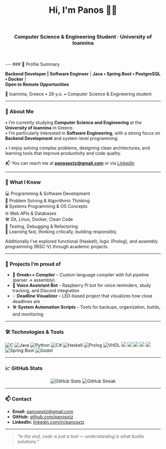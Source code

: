 <!--
**panosxtz/panosxtz** is a ✨ _special_ ✨ repository because its `README.md` (this file) appears on your GitHub profile.

Here are some ideas to get you started:

- 🔭 I’m currently working on ...
- 🌱 I’m currently learning ...
- 👯 I’m looking to collaborate on ...
- 🤔 I’m looking for help with ...
- 💬 Ask me about ...
- 📫 How to reach me: ...
- 😄 Pronouns: ...
- ⚡ Fun fact: ...
-->
<h1 align="center">Hi, I'm Panos 👨‍💻</h1><br>
<h3 align="center">Computer Science & Engineering Student · University of Ioannina</h3><br>

<br>
---
### 💼 Profile Summary

**Backend Developer | Software Engineer**  | 
**Java • Spring Boot • PostgreSQL • Docker** |   
**Open to Remote Opportunities**

📍 Ioannina, Greece • 26 y.o. • Computer Science & Engineering student

---

### 🧠 About Me

• I’m currently studying **Computer Science and Engineering** at the **University of Ioannina** in Greece.  
• I’m particularly interested in **Software Engineering**, with a strong focus on **Backend Development** and system-level programming.

• I enjoy solving complex problems, designing clean architectures, and learning tools that improve productivity and code quality.

📬 You can reach me at **panospxtz@gmail.com** or via [LinkedIn](https://www.linkedin.com/in/panosxtz)

---

### 🔧 What I Know

💻 Programming & Software Development  
🧠 Problem Solving & Algorithmic Thinking  
🔒 Systems Programming & OS Concepts  
🌐 Web APIs & Databases  
🛠️ Git, Linux, Docker, Clean Code  
🧪 Testing, Debugging & Refactoring  
🎯 Learning fast, thinking critically, building responsibly

Additionally I’ve explored functional (Haskell), logic (Prolog), and assembly programming (RISC-V) through academic projects.

---

### 🚀 Projects I’m proud of

- 🧠 **Greek++ Compiler** – Custom language compiler with full pipeline (parser → assembly)
- 🤖 **Voice Assistant Bot** – Raspberry Pi bot for voice reminders, study tracking, and Discord integration
- 💡 **Deadline Visualizer** – LED-based project that visualizes how close deadlines are
- 🛠️ **System Automation Scripts** – Tools for backups, organization, builds, and monitoring

---

### 🛠️ Technologies & Tools

<p align="left">
  
  <!-- Languages -->
  <img src="https://img.shields.io/badge/C-00599C?style=flat&logo=c&logoColor=white" alt="C"/>
  <img src="https://img.shields.io/badge/Java-ED8B00?style=flat&logo=java&logoColor=white" alt="Java"/>
  <img src="https://img.shields.io/badge/Python-3776AB?style=flat&logo=python&logoColor=white" alt="Python"/>
  <img src="https://img.shields.io/badge/C%23-239120?style=flat&logo=c-sharp&logoColor=white" alt="C#"/>
  <img src="https://img.shields.io/badge/Haskell-5e5086?style=flat&logo=haskell&logoColor=white" alt="Haskell"/>
  <img src="https://img.shields.io/badge/Prolog-E61B23?style=flat&logo=gnubash&logoColor=white" alt="Prolog"/>
  <img src="https://img.shields.io/badge/VHDL-000000?style=flat&logo=verilog&logoColor=white" alt="VHDL"/>
  <img src="https://img.shields.io/badge/Git-F05032?style=flat&logo=git&logoColor=white" />
  <img src="https://img.shields.io/badge/Linux-FCC624?style=flat&logo=linux&logoColor=black" />
  <img src="https://img.shields.io/badge/Docker-2496ED?style=flat&logo=docker&logoColor=white" />
  <img src="https://img.shields.io/badge/VSCode-007ACC?style=flat&logo=visual-studio-code&logoColor=white" />
  <img src="https://img.shields.io/badge/Neovim-57A143?style=flat&logo=neovim&logoColor=white" />

  <!-- Frameworks & Tools -->
  <img src="https://img.shields.io/badge/Spring_Boot-6DB33F?style=flat&logo=spring-boot&logoColor=white" alt="Spring Boot"/>
  <img src="https://img.shields.io/badge/Godot-478CBF?style=flat&logo=godot-engine&logoColor=white" alt="Godot"/>


</p>

---

### 📈 GitHub Stats

<p align="center">
  <img src="https://github-readme-stats.vercel.app/api?username=panosxtz&show_icons=true&theme=tokyonight" alt="GitHub Stats"/>
  <img src="https://github-readme-streak-stats.herokuapp.com/?user=panosxtz&theme=tokyonight" alt="GitHub Streak"/>
</p>

---
### 📫 Contact

- **Email:** [panospxtz@gmail.com](mailto:panospxtz@gmail.com)  
- **GitHub:** [github.com/panosxtz](https://github.com/panosxtz)  
- **LinkedIn:** [linkedin.com/in/panosxtz](https://www.linkedin.com/in/panosxtz)

---

> *"In the end, code is just a tool — understanding is what builds solutions."*
